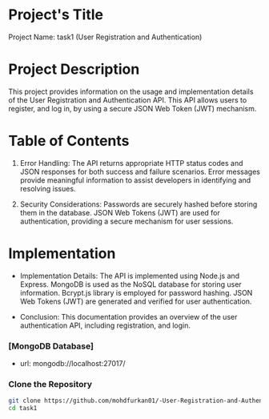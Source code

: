 # Project's Title
Project Name: task1 (User Registration and Authentication)

# Project Description
This project provides information on the usage and implementation details of the User Registration and Authentication API. This API allows users to register, and log in, by using a secure JSON Web Token (JWT) mechanism.

# Table of Contents 
1. Error Handling:
The API returns appropriate HTTP status codes and JSON responses for both success and failure scenarios.
Error messages provide meaningful information to assist developers in identifying and resolving issues.

2. Security Considerations:
Passwords are securely hashed before storing them in the database.
JSON Web Tokens (JWT) are used for authentication, providing a secure mechanism for user sessions.

# Implementation
- Implementation Details:
The API is implemented using Node.js and Express.
MongoDB is used as the NoSQL database for storing user information.
Bcrypt.js library is employed for password hashing.
JSON Web Tokens (JWT) are generated and verified for user authentication.

- Conclusion:
This documentation provides an overview of the user authentication API, including registration, and login.



### [MongoDB Database]
 
- url: mongodb://localhost:27017/


### Clone the Repository

```bash
git clone https://github.com/mohdfurkan01/-User-Registration-and-Authentication_API
cd task1
